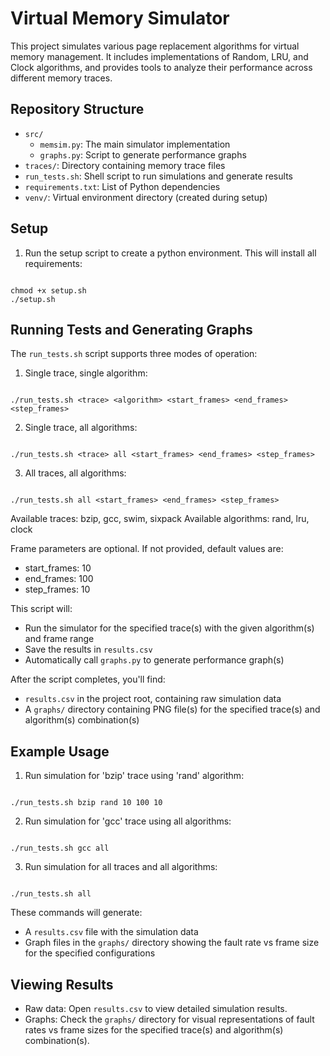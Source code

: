 # Virtual Memory Simulator

This project simulates various page replacement algorithms for virtual memory management. It includes implementations of Random, LRU, and Clock algorithms, and provides tools to analyze their performance across different memory traces.

## Repository Structure

- `src/`
  - `memsim.py`: The main simulator implementation
  - `graphs.py`: Script to generate performance graphs
- `traces/`: Directory containing memory trace files
- `run_tests.sh`: Shell script to run simulations and generate results
- `requirements.txt`: List of Python dependencies
- `venv/`: Virtual environment directory (created during setup)

## Setup

1. Run the setup script to create a python environment. This will install all requirements:

```

chmod +x setup.sh
./setup.sh

```

## Running Tests and Generating Graphs

The `run_tests.sh` script supports three modes of operation:

1. Single trace, single algorithm:

```

./run_tests.sh <trace> <algorithm> <start_frames> <end_frames> <step_frames>

```

2. Single trace, all algorithms:

```

./run_tests.sh <trace> all <start_frames> <end_frames> <step_frames>

```

3. All traces, all algorithms:

```

./run_tests.sh all <start_frames> <end_frames> <step_frames>

```

Available traces: bzip, gcc, swim, sixpack
Available algorithms: rand, lru, clock

Frame parameters are optional. If not provided, default values are:

- start_frames: 10
- end_frames: 100
- step_frames: 10

This script will:

- Run the simulator for the specified trace(s) with the given algorithm(s) and frame range
- Save the results in `results.csv`
- Automatically call `graphs.py` to generate performance graph(s)

After the script completes, you'll find:

- `results.csv` in the project root, containing raw simulation data
- A `graphs/` directory containing PNG file(s) for the specified trace(s) and algorithm(s) combination(s)

## Example Usage

1. Run simulation for 'bzip' trace using 'rand' algorithm:

```

./run_tests.sh bzip rand 10 100 10

```

2. Run simulation for 'gcc' trace using all algorithms:

```

./run_tests.sh gcc all

```

3. Run simulation for all traces and all algorithms:

```

./run_tests.sh all

```

These commands will generate:

- A `results.csv` file with the simulation data
- Graph files in the `graphs/` directory showing the fault rate vs frame size for the specified configurations

## Viewing Results

- Raw data: Open `results.csv` to view detailed simulation results.
- Graphs: Check the `graphs/` directory for visual representations of fault rates vs frame sizes for the specified trace(s) and algorithm(s) combination(s).
